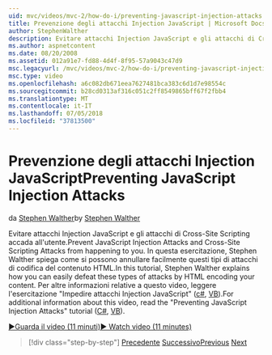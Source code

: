 ```yaml
---
uid: mvc/videos/mvc-2/how-do-i/preventing-javascript-injection-attacks
title: Prevenzione degli attacchi Injection JavaScript | Microsoft Docs
author: StephenWalther
description: Evitare attacchi Injection JavaScript e gli attacchi di Cross-Site Scripting accada all'utente. In questa esercitazione, Stephen Walther spiega come è possibile eseguire facilmente Germania...
ms.author: aspnetcontent
ms.date: 08/20/2008
ms.assetid: 012a91e7-fd88-4d4f-8f95-57a9043c47d9
msc.legacyurl: /mvc/videos/mvc-2/how-do-i/preventing-javascript-injection-attacks
msc.type: video
ms.openlocfilehash: a6c082db671eea7627481bca383c6d1d7e98554c
ms.sourcegitcommit: b28cd0313af316c051c2ff8549865bff67f2fbb4
ms.translationtype: MT
ms.contentlocale: it-IT
ms.lasthandoff: 07/05/2018
ms.locfileid: "37813500"
---
```

<a name="preventing-javascript-injection-attacks"></a><span data-ttu-id="e9a81-104">Prevenzione degli attacchi Injection JavaScript</span><span class="sxs-lookup"><span data-stu-id="e9a81-104">Preventing JavaScript Injection Attacks</span></span>
====================
<span data-ttu-id="e9a81-105">da [Stephen Walther](https://github.com/StephenWalther)</span><span class="sxs-lookup"><span data-stu-id="e9a81-105">by [Stephen Walther](https://github.com/StephenWalther)</span></span>

<span data-ttu-id="e9a81-106">Evitare attacchi Injection JavaScript e gli attacchi di Cross-Site Scripting accada all'utente.</span><span class="sxs-lookup"><span data-stu-id="e9a81-106">Prevent JavaScript Injection Attacks and Cross-Site Scripting Attacks from happening to you.</span></span> <span data-ttu-id="e9a81-107">In questa esercitazione, Stephen Walther spiega come si possono annullare facilmente questi tipi di attacchi di codifica del contenuto HTML.</span><span class="sxs-lookup"><span data-stu-id="e9a81-107">In this tutorial, Stephen Walther explains how you can easily defeat these types of attacks by HTML encoding your content.</span></span> <span data-ttu-id="e9a81-108">Per altre informazioni relative a questo video, leggere l'esercitazione "Impedire attacchi Injection JavaScript" ([c#](../../../overview/older-versions-1/security/preventing-javascript-injection-attacks-cs.md), [VB](../../../overview/older-versions-1/security/preventing-javascript-injection-attacks-vb.md)).</span><span class="sxs-lookup"><span data-stu-id="e9a81-108">For additional information about this video, read the "Preventing JavaScript Injection Attacks" tutorial ([C#](../../../overview/older-versions-1/security/preventing-javascript-injection-attacks-cs.md), [VB](../../../overview/older-versions-1/security/preventing-javascript-injection-attacks-vb.md)).</span></span>

[<span data-ttu-id="e9a81-109">&#9654;Guarda il video (11 minuti)</span><span class="sxs-lookup"><span data-stu-id="e9a81-109">&#9654; Watch video (11 minutes)</span></span>](https://channel9.msdn.com/Blogs/ASP-NET-Site-Videos/preventing-javascript-injection-attacks)

> [!div class="step-by-step"]
> <span data-ttu-id="e9a81-110">[Precedente](an-introduction-to-url-routing.md)
> [Successivo](creating-unit-tests-for-aspnet-mvc-applications.md)</span><span class="sxs-lookup"><span data-stu-id="e9a81-110">[Previous](an-introduction-to-url-routing.md)
[Next](creating-unit-tests-for-aspnet-mvc-applications.md)</span></span>

